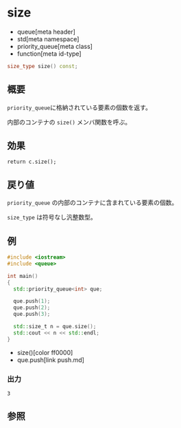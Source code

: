 # size
* queue[meta header]
* std[meta namespace]
* priority_queue[meta class]
* function[meta id-type]

```cpp
size_type size() const;
```

## 概要
`priority_queue`に格納されている要素の個数を返す。

内部のコンテナの `size()` メンバ関数を呼ぶ。


## 効果
`return c.size();`


## 戻り値
`priority_queue` の内部のコンテナに含まれている要素の個数。

`size_type` は符号なし汎整数型。


## 例
```cpp example
#include <iostream>
#include <queue>

int main()
{
  std::priority_queue<int> que;

  que.push(1);
  que.push(2);
  que.push(3);

  std::size_t n = que.size();
  std::cout << n << std::endl;
}
```
* size()[color ff0000]
* que.push[link push.md]

### 出力
```
3
```

## 参照


